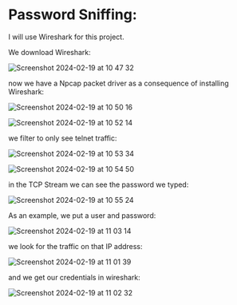 # Password Sniffing:

I will use Wireshark for this project. 

We download Wireshark:

![Screenshot 2024-02-19 at 10 47 32](https://github.com/redjules/Password-Analyzer/assets/106017493/21a9c7be-6d88-4ca4-a424-c61c9d907583)

now we have a Npcap packet driver as a consequence of installing Wireshark:

![Screenshot 2024-02-19 at 10 50 16](https://github.com/redjules/Password-Analyzer/assets/106017493/b176a373-8d75-485d-9236-2df1596c56fa)

![Screenshot 2024-02-19 at 10 52 14](https://github.com/redjules/Password-Analyzer/assets/106017493/53b48102-5133-4843-9960-fba15de8fca9)

we filter to only see telnet traffic:


![Screenshot 2024-02-19 at 10 53 34](https://github.com/redjules/Password-Analyzer/assets/106017493/1d74878d-4211-4df4-9051-e24ac0353240)



![Screenshot 2024-02-19 at 10 54 50](https://github.com/redjules/Password-Analyzer/assets/106017493/e353cfba-2047-4a16-9711-40f90f770404)

in the TCP Stream we can see the password we typed:

![Screenshot 2024-02-19 at 10 55 24](https://github.com/redjules/Password-Analyzer/assets/106017493/6b5055a7-939f-45c9-900e-f8f9422c8344)

As an example, we put a user and password:

![Screenshot 2024-02-19 at 11 03 14](https://github.com/redjules/Password-Analyzer/assets/106017493/563c7be4-4b1b-4f80-b578-9e8713f73cf2)

we look for the traffic on that IP address:

![Screenshot 2024-02-19 at 11 01 39](https://github.com/redjules/Password-Analyzer/assets/106017493/a6b1ddba-d638-4760-bbca-0da06dd6493c)

and we get our credentials in wireshark:

![Screenshot 2024-02-19 at 11 02 32](https://github.com/redjules/Password-Analyzer/assets/106017493/3ed82205-b2b7-46e4-ab7a-9728a3a7a36b)

